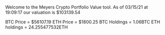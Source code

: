Welcome to the Meyers Crypto Portfolio Value tool. 
As of 03/15/21 at 19:09:17 our valuation is $103139.54 

BTC Price = $56107.19
 ETH Price = $1800.25
BTC Holdings = 1.06BTC
 ETH holdings = 24.255477532ETH 

